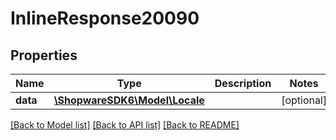 # InlineResponse20090

## Properties
Name | Type | Description | Notes
------------ | ------------- | ------------- | -------------
**data** | [**\ShopwareSDK6\Model\Locale**](Locale.md) |  | [optional] 

[[Back to Model list]](../../README.md#documentation-for-models) [[Back to API list]](../../README.md#documentation-for-api-endpoints) [[Back to README]](../../README.md)

